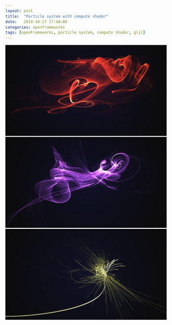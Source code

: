 ```yaml
---
layout: post
title:  "Particle system with compute shader"
date:   2014-10-27 17:40:00
categories: openframeworks
tags: [openFrameworks, particle system, compute shader, glsl]
---
```


<img alt="particle system compute shader screenshot 1" src="/img/posts/particle_system_compute_shader_screenshot_1.png"/>

<img alt="particle system compute shader screenshot 2" src="/img/posts/particle_system_compute_shader_screenshot_2.png"/>

<img alt="particle system compute shader screenshot 3" src="/img/posts/particle_system_compute_shader_screenshot_3.png"/>